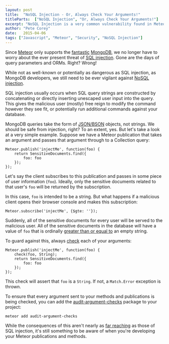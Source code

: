 ```yaml
---
layout: post
title:  "NoSQL Injection - Or, Always Check Your Arguments!"
titleParts:  ["NoSQL Injection", "Or, Always Check Your Arguments!"]
excerpt: "NoSQL Injection is a very common vulnerability found in Meteor applications. Find out what it is and how you can protect your application with this article."
author: "Pete Corey"
date:   2015-04-06
tags: ["Javascript", "Meteor", "Security", "NoSQL Injection"]
---
```


Since [Meteor](https://www.meteor.com/) only supports the [fantastic](http://en.wikipedia.org/wiki/Stockholm_syndrome) [MongoDB](http://www.mongodb.com/), we no longer have to worry about the ever present threat of [SQL injection](https://www.owasp.org/index.php/SQL_Injection). Gone are the days of query parameters and ORMs. Right? Wrong!

While not as well-known or potentially as dangerous as SQL injection, as MongoDB developers, we still need to be ever vigilant against [NoSQL injection](https://www.owasp.org/index.php/Testing_for_NoSQL_injection).

SQL injection usually occurs when SQL query strings are constructed by concatenating or directly inserting unescaped user input into the query. This gives the malicious user (mostly) free reign to modify the command however they see fit, or potentially run additional commands against your database.

MongoDB queries take the form of [JSON/BSON](http://www.mongodb.com/json-and-bson) objects, not strings. We should be safe from injection, right? To an extent, yes. But let's take a look at a very simple example. Suppose we have a Meteor publication that takes an argument and passes that argument through to a Collection query:

<pre class="language-javascript"><code class="language-javascript">Meteor.publish('injectMe', function(foo) {
    return SensitiveDocuments.find({
        foo: foo
    });
});
</code></pre>

Let's say the client subscribes to this publication and passes in some piece of user information (<code class="language-*">foo</code>). Ideally, only the sensitive documents related to that user's <code class="language-*">foo</code> will be returned by the subscription.

In this case, <code class="language-*">foo</code> is intended to be a string. But what happens if a malicious client opens their browser console and makes this subscription:

<pre class="language-javascript"><code class="language-javascript">Meteor.subscribe('injectMe', {$gte: ''});
</code></pre>

Suddenly, all of the sensitive documents for every user will be served to the malicious user. All of the sensitive documents in the database will have a value of <code class="language-*">foo</code> that is ordinally [greater than or equal to](http://docs.mongodb.org/manual/reference/operator/query/gte/) an empty string.

To guard against this, always [check](http://docs.meteor.com/#/full/check_package) each of your arguments:

<pre class="language-javascript"><code class="language-javascript">Meteor.publish('injectMe', function(foo) {
    check(foo, String);
    return SensitiveDocuments.find({
        foo: foo
    });
});
</code></pre>

This check will assert that <code class="language-javascript">foo</code> is a <code class="language-javascript">String</code>. If not, a <code class="language-javascript">Match.Error</code> exception is thrown.

To ensure that every argument sent to your methods and publications is being checked, you can add the [audit-argument-checks](https://github.com/meteor/meteor/tree/devel/packages/audit-argument-checks) package to your project:

<pre class="language-bash"><code class="language-bash">meteor add audit-argument-checks
</code></pre>

While the consequences of this aren't nearly as [far reaching](http://security.stackexchange.com/questions/6919/levraging-a-shell-from-sql-injection) as those of SQL injection, it's still something to be aware of when you're developing your Meteor publications and methods.
